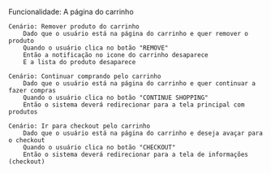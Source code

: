 Funcionalidade: A página do carrinho
		
	Cenário: Remover produto do carrinho
		Dado que o usuário está na página do carrinho e quer remover o produto  
		Quando o usuário clica no botão "REMOVE"
		Então a notificação no icone do carrinho desaparece
		E a lista do produto desaparece
		
	Cenário: Continuar comprando pelo carrinho
		Dado que o usuário está na página do carrinho e quer continuar a fazer compras
		Quando o usuário clica no botão "CONTINUE SHOPPING"
		Então o sistema deverá redirecionar para a tela principal com produtos
		
	Cenário: Ir para checkout pelo carrinho
		Dado que o usuário está na página do carrinho e deseja avaçar para o checkout
		Quando o usuário clica no botão "CHECKOUT"
		Então o sistema deverá redirecionar para a tela	de informações (checkout)
